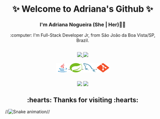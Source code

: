 <h1 align="center"> ✨ Welcome to Adriana's Github ✨</h1>

 <h3 align="center"> I'm Adriana Nogueira  (She | Her)👩‍💻</h3>

<p align="center">:computer:  I'm Full-Stack Developer Jr, from São João da Boa Vista/SP, Brazil.


 ##

<div align="center">
   <a href="https://github.com/amanda-lobo">
   <img height="150em" src="https://github-readme-stats.vercel.app/api?username=adriana-lobo&show_icons=true&theme=tokyonight&include_all_commits=true&hide_border=true&layout=compact&hide=issues,contribs&bg_color=00000000"/>
   <img height="160em" src="https://github-readme-stats.vercel.app/api/top-langs/?username=adriana-lobo&layout=compact&langs_count=7&hide_border=true&theme=tokyonight&bg_color=00000000&langs_count=6"/>
</div>
 
 <div align="center" style="display: inline_block"><br>
  <img align="center" alt="Adriana-Java" height="30" width="40" src="https://raw.githubusercontent.com/devicons/devicon/master/icons/java/java-original.svg">
  <img align="center" alt="Adriana-Spring" height="30" width="40" src="https://raw.githubusercontent.com/devicons/devicon/master/icons/spring/spring-original.svg">
  <img align="center" alt="Adriana-MySQL" height="30" width="40" src="https://raw.githubusercontent.com/devicons/devicon/master/icons/mysql/mysql-original.svg">

  <img align="center" alt="Adriana-Git" height="30" width="40" src="https://raw.githubusercontent.com/devicons/devicon/master/icons/git/git-original.svg">
</div>
 
 ##

 <p align="center">
 <a href="https://www.linkedin.com/in/adri-b-1379a6252/" target="_blank"><img src="https://img.shields.io/badge/-LinkedIn-%230077B5?style=for-the-badge&logo=linkedin&logoColor=white" target="_blank"></a>
  <a href = "mailto:adriana.nogueira@mercadolivre.com"><img src="https://img.shields.io/badge/-Gmail-%23333?style=for-the-badge&logo=gmail&logoColor=white" target="_blank"></a>
 
</p>

<h2 align="center">:hearts: Thanks for visiting :hearts:</h2>

//![Snake animation](https://github.com/amanda-lobo/amanda-lobo/blob/output/github-contribution-grid-snake.svg)//
